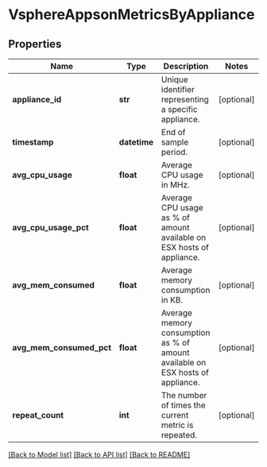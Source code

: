 # VsphereAppsonMetricsByAppliance

## Properties
Name | Type | Description | Notes
------------ | ------------- | ------------- | -------------
**appliance_id** | **str** | Unique identifier representing a specific appliance. | [optional] 
**timestamp** | **datetime** | End of sample period. | [optional] 
**avg_cpu_usage** | **float** | Average CPU usage in MHz. | [optional] 
**avg_cpu_usage_pct** | **float** | Average CPU usage as % of amount available on ESX hosts of appliance. | [optional] 
**avg_mem_consumed** | **float** | Average memory consumption in KB. | [optional] 
**avg_mem_consumed_pct** | **float** | Average memory consumption as % of amount available on ESX hosts of appliance. | [optional] 
**repeat_count** | **int** | The number of times the current metric is repeated. | [optional] 

[[Back to Model list]](../README.md#documentation-for-models) [[Back to API list]](../README.md#documentation-for-api-endpoints) [[Back to README]](../README.md)


